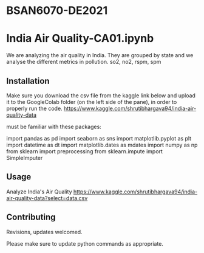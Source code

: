# BSAN6070-DE2021

# India Air Quality-CA01.ipynb

We are analyzing the air quality in India. They are grouped by state and we analyse the different metrics in pollution. so2, no2, rspm, spm

## Installation

Make sure you download the csv file from the kaggle link below and upload it to the GoogleColab folder (on the left side of the pane), in order to properly run the code. 
https://www.kaggle.com/shrutibhargava94/india-air-quality-data

must be familiar with these packages:

import pandas as pd
import seaborn as sns
import matplotlib.pyplot as plt
import datetime as dt
import matplotlib.dates as mdates
import numpy as np
from sklearn import preprocessing
from sklearn.impute import SimpleImputer

## Usage
Analyze India's Air Quality
https://www.kaggle.com/shrutibhargava94/india-air-quality-data?select=data.csv

## Contributing
Revisions, updates welcomed. 

Please make sure to update python commands as appropriate.
